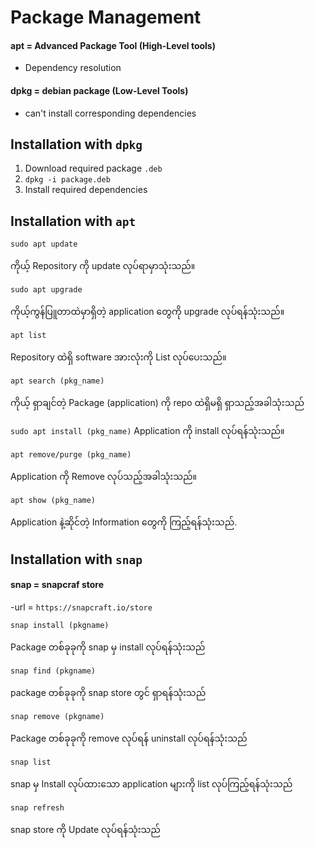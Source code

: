 
# Package Management 




#### apt   = Advanced Package Tool (High-Level tools)
- Dependency resolution

#### dpkg  = debian package (Low-Level Tools)
- can't install corresponding dependencies



## Installation with `dpkg`

1. Download required package `.deb`
2. `dpkg -i package.deb`
3. Install required dependencies 




## Installation with `apt`

````sudo apt update````

ကိုယ့် Repository ကို update လုပ်ရာမှာသုံးသည်။

```sudo apt upgrade```

ကိုယ့်ကွန်ပြူတာထဲမှာရှိတဲ့ application တွေကို upgrade လုပ်ရန်သုံးသည်။

```apt list```

Repository ထဲရှိ software အားလုံးကို List လုပ်ပေးသည်။

```apt search (pkg_name)```

ကိုယ့် ရှာချင်တဲ့ Package (application) ကို repo ထဲရှိမရှိ ရှာသည့်အခါသုံးသည်

```sudo apt install (pkg_name)```
Application ကို install လုပ်ရန်သုံးသည်။

```apt remove/purge (pkg_name)```

Application ကို Remove လုပ်သည့်အခါသုံးသည်။

```apt show (pkg_name)```

Application နဲ့ဆိုင်တဲ့ Information တွေကို ကြည့်ရန်သုံးသည်.


## Installation with `snap`

#### snap = snapcraf store
-url = `https://snapcraft.io/store`

```snap install (pkgname)```

Package တစ်ခုခုကို snap မှ install လုပ်ရန်သုံးသည်

```snap find (pkgname)```

package တစ်ခုခုကို snap store တွင် ရှာရန်သုံးသည်

```snap remove (pkgname)```

Package တစ်ခုခုကို remove လုပ်ရန် uninstall လုပ်ရန်သုံးသည်

```snap list```

snap မှ Install လုပ်ထားသော application များကို list လုပ်ကြည့်ရန်သုံးသည်

```snap refresh```

snap store ကို Update လုပ်ရန်သုံးသည်
